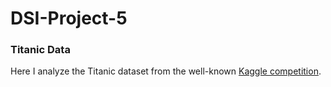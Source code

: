 # DSI-Project-5
### Titanic Data

Here I analyze the Titanic dataset from the well-known [Kaggle competition](https://www.kaggle.com/c/titanic).
